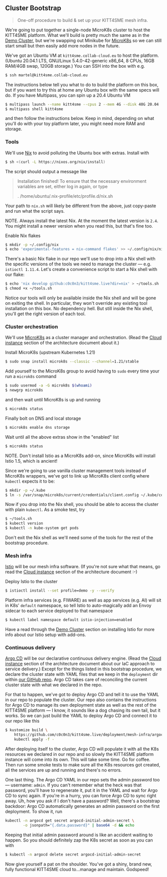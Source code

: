 Cluster Bootstrap
-----------------
> One-off procedure to build & set up your KITT4SME mesh infra.

We're going to put together a single-node MicroK8s cluster to host
the KITT4SME platform. What we'll build is pretty much the same as
in the [Demo Cluster][demo], but we're swapping out Minikube for
[MicroK8s][mk8s] so we can still start small but then easily add
more nodes in the future.

We've got an Ubuntu VM at `kitt4sme.collab-cloud.eu` to host the
platform. (Ubuntu 20.04.1 LTS, GNU/Linux 5.4.0-42-generic x86_64,
8 CPUs, 16GB RAM/4GB swap, 120GB storage.) You can SSH into the box
with e.g.

```bash
$ ssh martel@kitt4sme.collab-cloud.eu
```

The instructions below tell you what to do to build the platform on
this box, but if you want to try this at home any Ubuntu box with the
same specs will do. If you have Multipass, you can spin up a 20.4
Ubuntu VM

```bash
$ multipass launch --name kitt4sme --cpus 2 --mem 4G --disk 40G 20.04
$ multipass shell kitt4sme
```

and then follow the instructions below. Keep in mind, depending on
what you'll do with your toy platform later, you might need more RAM
and storage.


### Tools

We'll use [Nix][nix] to avoid polluting the Ubuntu box with extras.
Install with

```bash
$ sh <(curl -L https://nixos.org/nix/install)
```

The script should output a message like

> Installation finished!  To ensure that the necessary environment
> variables are set, either log in again, or type
> 
> . /home/ubuntu/.nix-profile/etc/profile.d/nix.sh

Your path to `nix.sh` will likely be different from the above, just
copy-paste and run what the script says.

NOTE. Always install the latest Nix. At the moment the latest version
is `2.4`. You might install a newer version when you read this, but
that's fine too.

Enable Nix flakes

```bash
$ mkdir -p ~/.config/nix
$ echo 'experimental-features = nix-command flakes' >> ~/.config/nix/nix.conf
```

There's a basic Nix flake in our repo we'll use to drop into a Nix
shell with the specific versions of the tools we need to manage the
cluster — e.g. `istioctl 1.11.4`. Let's create a convenience script
to start a Nix shell with our flake:

```bash
$ echo 'nix develop github:c0c0n3/kitt4sme.live?dir=nix' > ~/tools.sh
$ chmod +x ~/tools.sh
```

Notice our tools will only be available inside the Nix shell and will
be gone on exiting the shell. In particular, they won't override any
existing tool installation on this box. No dependency hell. But still
inside the Nix shell, you'll get the right version of each tool.


### Cluster orchestration

We'll use [MicroK8s][mk8s] as a cluster manager and orchestration.
(Read the [Cloud instance][arch.cloud] section of the architecture
document about it.)

Install MicroK8s (upstream Kubernetes 1.21)

```bash
$ sudo snap install microk8s --classic --channel=1.21/stable
```

Add yourself to the MicroK8s group to avoid having to `sudo` every
time your run a `microk8s` command

```bash
$ sudo usermod -a -G microk8s $(whoami)
$ newgrp microk8s
```

and then wait until MicroK8s is up and running

```bash
$ microk8s status
```

Finally bolt on DNS and local storage

```bash
$ microk8s enable dns storage
```

Wait until all the above extras show in the "enabled" list

```bash
$ microk8s status
```

NOTE. Don't install Istio as a MicroK8s add-on, since MicroK8s will
install Istio 1.5, which is ancient!

Since we're going to use vanilla cluster management tools instead of
MicroK8s wrappers, we've got to link up MicroK8s client config where
`kubectl` expects it to be:

```bash
$ mkdir -p ~/.kube
$ ln -s /var/snap/microk8s/current/credentials/client.config ~/.kube/config
```

Now if you drop into the Nix shell, you should be able to access the
cluster with plain `kubectl`. As a smoke test, try

```bash
$ ~/tools.sh
$ kubectl version
$ kubectl -n kube-system get pods
```

Don't exit the Nix shell as we'll need some of the tools for the rest
of the bootstrap procedure.


### Mesh infra

[Istio][istio] will be our mesh infra software. (If you're not sure
what that means, go read the [Cloud instance][arch.cloud] section of
the architecture document :-)

Deploy Istio to the cluster

```bash
$ istioctl install --set profile=demo -y --verify
```

Platform infra services (e.g. FIWARE) as well as app services (e.g.
AI) will sit in K8s' `default` namespace, so tell Istio to auto-magically
add an Envoy sidecar to each service deployed to that namespace

```bash
$ kubectl label namespace default istio-injection=enabled
```

Have a read through the [Demo Cluster][demo] section on installing
Istio for more info about our Istio setup with add-ons.


### Continuous delivery

[Argo CD][argocd] will be our declarative continuous delivery engine.
(Read the [Cloud instance][arch.cloud] section of the architecture
document about our IaC approach to service delivery.) Except for the
things listed in this bootstrap procedure, we declare the cluster
state with YAML files that we keep in the `deployment` dir within
[our GitHub repo][kitt4sme.live]. Argo CD takes care of reconciling
the current cluster state with what we declared in the repo.

For that to happen, we've got to deploy Argo CD and tell it to use
the YAML in our repo to populate the cluster. Our repo also contains
the instructions for Argo CD to manage its own deployment state as
well as the rest of the KITT4SME platform — I know, it sounds like
a dog chasing its own tail, but it works. So we can just build the
YAML to deploy Argo CD and connect it to our repo like this

```bash
$ kustomize build \
    https://github.com/c0c0n3/kitt4sme.live/deployment/mesh-infra/argocd | \
    kubectl apply -f -
```

After deploying itself to the cluster, Argo CD will populate it with
all the K8s resources we declared in our repo and so slowly the KITT4SME
platform instance will come into its own. This will take some time.
Go for coffee. Then run some smoke tests to make sure all the K8s
resources got created, all the services are up and running and there's
no errors.

One last thing. The Argo CD YAML in our repo sets the admin password
too — username: `admin`. If you can't remember what the heck was that
password, you'll have to regenerate it, put it in the YAML and wait
for Argo CD to sync again. If you're in a hurry, you can force Argo
CD to sync right away. Uh, how you ask if I don't have a password?
Well, there's a bootstrap backdoor: Argo CD automatically generates
an admin password on the first deployment. To show it, run

```bash
kubectl -n argocd get secret argocd-initial-admin-secret \
        -o jsonpath="{.data.password}" | base64 -d && echo
```

Keeping that initial admin password around is like an accident waiting
to happen. So you should definitely zap the K8s secret as soon as you
can with

```bash
$ kubectl -n argocd delete secret argocd-initial-admin-secret
```

Now give yourself a pat on the shoulder. You've got a shiny, brand
new, fully functional KITT4SME cloud to...manage and maintain.
Godspeed!




[arch.cloud]: https://github.com/c0c0n3/kitt4sme/blob/master/arch/mesh/cloud.md
[argocd]: https://argoproj.github.io/cd/
[demo]: https://github.com/c0c0n3/kitt4sme/tree/master/poc
[istio]: https://istio.io/
[mk8s]: https://microk8s.io/
[nix]: https://nixos.org/
[kitt4sme.live]: https://github.com/c0c0n3/kitt4sme.live

